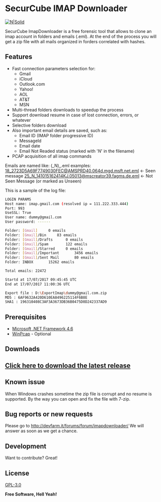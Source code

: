 # SecurCube IMAP Downloader

[![N|Solid](http://securcube.net/wp-content/uploads/2016/01/logo2.png)](http://securcube.net/)

SecurCube ImapDownloader is a free forensic tool that allows to clone an imap account in folders and emails (.eml).
At the end of the process you will get a zip file with all mails organized in forders correlated with hashes.

Features
----

- Fast connection parameters selection for:
  - Gmail
  - iCloud
  - Outlook.com
  - Yahoo!
  - AOL
  - AT&amp;T
  - MSN
- Multi-thread folders downloads to speedup the process
- Support download resume in case of lost connection, errors, or whatever
- Selective folders download
- Also important email details are saved, such as:
    - Email ID (IMAP folder progressive ID)
    - MessageId
    - Email date
    - Email Not Readed status (marked with '_N_' in the filename)
- PCAP acquisition of all imap commands
	
Emails are named like:
<ID>(\_N)\_<MessageID>.eml
examples:
18_2723D5A69F7749030FEC@AMSPRD40.064d.mgd.msft.net.eml      <- Seen message
25_N_141015162414KJ.05013@mscreator39.fagms.de.eml          <- Not Seen Message (or marked as Unseen)

This is a sample of the log file:

```sh
LOGIN PARAMS
Host name: imap.gmail.com (resolved ip = 111.222.333.444) 
Port: 993
UseSSL: True
User name: dummy@gmail.com
User password: ------

Folder: [Gmail]		0 emails
Folder: [Gmail]/Bin		83 emails
Folder: [Gmail]/Drafts		0 emails
Folder: [Gmail]/Spam		122 emails
Folder: [Gmail]/Starred		0 emails
Folder: [Gmail]/Important		3456 emails
Folder: [Gmail]/Sent Mail		80 emails
Folder: INBOX		15262 emails

Total emails: 22472

Startd at 17/07/2017 09:45:45 UTC
End at 17/07/2017 11:00:36 UTC

Export file : D:\ExportImap\dummy@gmail.com.zip
MD5 : 6AF9632A420D610EA8496225114F6B8E
SHA1 : 196310408C3AF3A3673DB36B0475D0D242337AD9
```

Prerequisites
----
- [Microsoft .NET Framework 4.6](https://www.microsoft.com/download/details.aspx?id=48130)
- [WinPcap](https://www.winpcap.org/) - Optional

Downloads
----
## [Click here to download the latest release](https://github.com/Securcube/ImapDownloader/releases)

Known issue
----
When Windows crashes sometime the zip file is corrupt and no resume is supported. By the way you can open and fix the file with 7-zip.

Bug reports or new requests
----
Please go to http://devfarm.it/forums/forum/imapdownloader/
We will answer as soon as we get a chance.
 

Development
----
Want to contribute? Great!

License
----
[GPL-3.0](https://choosealicense.com/licenses/gpl-3.0/)

**Free Software, Hell Yeah!**
